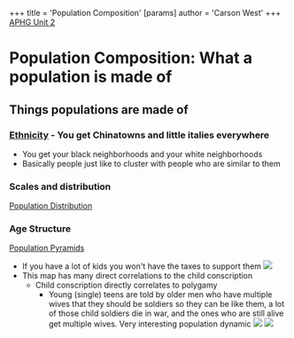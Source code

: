 +++
 title = 'Population Composition'
[params]
	author = 'Carson West'
+++
[APHG Unit 2](./../aphg-unit-2/)

# Population Composition: What a population is made of 

## Things populations are made of
### [Ethnicity](./../ethnicity/) - You get Chinatowns and little italies everywhere
- You get your black neighborhoods and your white neighborhoods
- Basically people just like to cluster with people who are similar to them
### Scales and distribution
[Population Distribution](./../population-distribution/) 

### Age Structure
[Population Pyramids](./../population-pyramids/)
- If you have a lot of kids you won't have the taxes to support them
![](https://lh7-rt.googleusercontent.com/slidesz/AGV_vUdqJc9ZjzeRV74M8Cm7n1tLzBNRpM5H0z5ETCwlzAupi_wl2GJ6BsYbl94plvOSn9NaaH-1rVzIUZO6kNSFjXJTB9tVSct1A3Re1fl1XQI8NqVUux_vRPOGWQ5DLizLkzDhDsL-KRbsO_mMbhfpAGE0WKH3JA=s2048?key=B659LZ_lNi3daDyxDVX5ew)
- This map has many direct correlations to the child conscription
	- Child conscription directly correlates to polygamy
		- Young (single) teens are told by older men who have multiple wives that they should be soldiers so they can be like them, a lot of those child soldiers die in war, and the ones who are still alive get multiple wives. Very interesting population dynamic
![](https://www.pewresearch.org/wp-content/uploads/sites/20/2020/12/ft_2020.12.07_polygamy_01.png?w=640)
![](https://www.endslaverynow.org/media/3785/map.jpg)